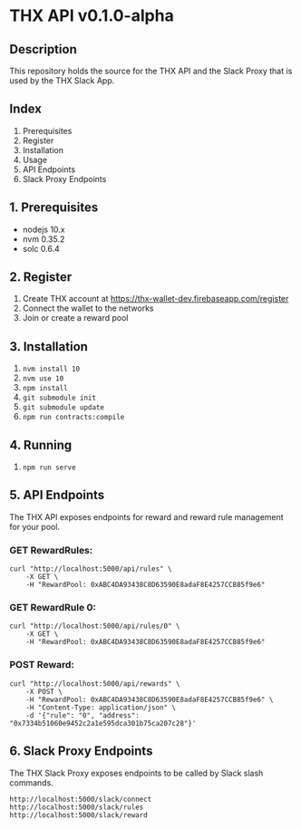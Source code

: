 # THX API v0.1.0-alpha

## Description

This repository holds the source for the THX API and the Slack Proxy that is used by the THX Slack App.

## Index

1. Prerequisites
2. Register
3. Installation
4. Usage
5. API Endpoints
6. Slack Proxy Endpoints

## 1. Prerequisites

-   nodejs 10.x
-   nvm 0.35.2
-   solc 0.6.4

## 2. Register

1. Create THX account at https://thx-wallet-dev.firebaseapp.com/register
2. Connect the wallet to the networks
3. Join or create a reward pool

## 3. Installation

1. `nvm install 10`
2. `nvm use 10`
3. `npm install`
4. `git submodule init`
5. `git submodule update`
6. `npm run contracts:compile`

## 4. Running

1. `npm run serve`

## 5. API Endpoints

The THX API exposes endpoints for reward and reward rule management for your pool.

### GET RewardRules:

```
curl "http://localhost:5000/api/rules" \
    -X GET \
    -H "RewardPool: 0xABC4DA93438C8D63590E8adaF8E4257CCB85f9e6"
```

### GET RewardRule 0:

```
curl "http://localhost:5000/api/rules/0" \
    -X GET \
    -H "RewardPool: 0xABC4DA93438C8D63590E8adaF8E4257CCB85f9e6"
```

### POST Reward:

```
curl "http://localhost:5000/api/rewards" \
    -X POST \
    -H "RewardPool: 0xABC4DA93438C8D63590E8adaF8E4257CCB85f9e6" \
    -H "Content-Type: application/json" \
    -d '{"rule": "0", "address": "0x7334b51060e9452c2a1e595dca301b75ca207c28"}'
```

## 6. Slack Proxy Endpoints

The THX Slack Proxy exposes endpoints to be called by Slack slash commands.

```
http://localhost:5000/slack/connect
http://localhost:5000/slack/rules
http://localhost:5000/slack/reward
```
